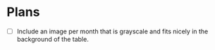 # Plans

- [ ] Include an image per month that is grayscale and fits nicely in the background of the table.

